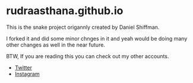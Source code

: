 # rudraasthana.github.io

This is the snake project origannly created by Daniel Shiffman.

I forked it and did some minor chnges in it and yeah would be doing many other changes as well in the near future.


BTW, If you are reading this you can check out my other accounts.
- [Twitter](https://twitter.com/Crimsonate0)
- [Instagram](https://instagram.com/crimsonate_01)
